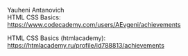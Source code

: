 Yauheni Antanovich  
HTML CSS Basics: https://www.codecademy.com/users/AEvgeni/achievements

HTML CSS Basics (htmlacademy): https://htmlacademy.ru/profile/id788813/achievements